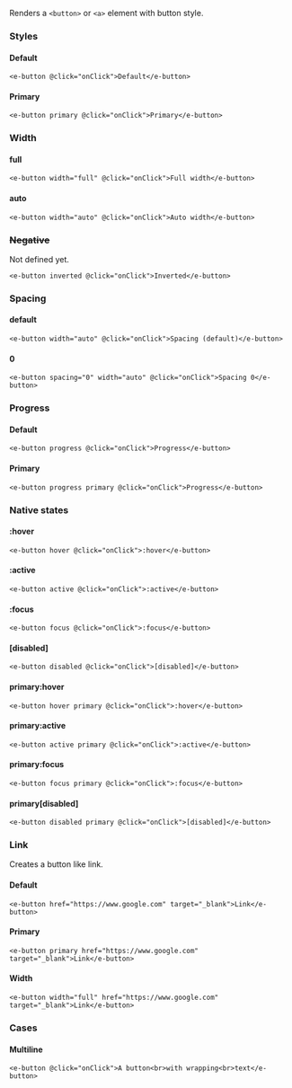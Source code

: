Renders a `<button>` or `<a>` element with button style.

### Styles

#### Default

```vue
<e-button @click="onClick">Default</e-button>

```

#### Primary

```vue
<e-button primary @click="onClick">Primary</e-button>
```

### Width

#### full

```vue
<e-button width="full" @click="onClick">Full width</e-button>
```

#### auto

```vue
<e-button width="auto" @click="onClick">Auto width</e-button>
```

### ~~Negative~~

Not defined yet.

```vue
<e-button inverted @click="onClick">Inverted</e-button>
```

### Spacing

#### default

```vue
<e-button width="auto" @click="onClick">Spacing (default)</e-button>
```

#### 0

```vue
<e-button spacing="0" width="auto" @click="onClick">Spacing 0</e-button>
```

### Progress

#### Default

```vue
<e-button progress @click="onClick">Progress</e-button>
```

#### Primary

```vue
<e-button progress primary @click="onClick">Progress</e-button>
```

### Native states

#### :hover
```vue
<e-button hover @click="onClick">:hover</e-button>
```

#### :active
```vue
<e-button active @click="onClick">:active</e-button>
```

#### :focus
```vue
<e-button focus @click="onClick">:focus</e-button>
```

#### \[disabled\]
```vue
<e-button disabled @click="onClick">[disabled]</e-button>
```

#### primary:hover
```vue
<e-button hover primary @click="onClick">:hover</e-button>
```

#### primary:active
```vue
<e-button active primary @click="onClick">:active</e-button>
```

#### primary:focus
```vue
<e-button focus primary @click="onClick">:focus</e-button>
```

#### primary\[disabled\]

```vue
<e-button disabled primary @click="onClick">[disabled]</e-button>
```

### Link

Creates a button like link.

#### Default

```vue
<e-button href="https://www.google.com" target="_blank">Link</e-button>
```

#### Primary

```vue
<e-button primary href="https://www.google.com" target="_blank">Link</e-button>
```

#### Width

```vue
<e-button width="full" href="https://www.google.com" target="_blank">Link</e-button>
```

### Cases

#### Multiline

```vue
<e-button @click="onClick">A button<br>with wrapping<br>text</e-button>
```
